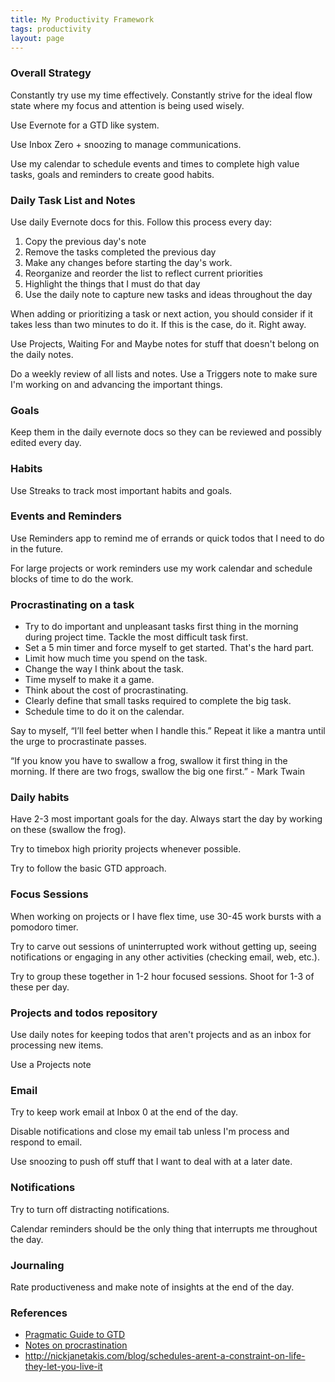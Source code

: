 ```yaml
---
title: My Productivity Framework
tags: productivity
layout: page
---
```


### Overall Strategy

Constantly try use my time effectively. Constantly strive for the ideal flow state where my focus and attention is being used wisely.

Use Evernote for a GTD like system.

Use Inbox Zero + snoozing to manage communications.

Use my calendar to schedule events and times to complete high value tasks, goals and reminders to create good habits.

### Daily Task List and Notes

Use daily Evernote docs for this. Follow this process every day:

1. Copy the previous day's note
1. Remove the tasks completed the previous day
1. Make any changes before starting the day's work.
1. Reorganize and reorder the list to reflect current priorities
1. Highlight the things that I must do that day
1. Use the daily note to capture new tasks and ideas throughout the day

When adding or prioritizing a task or next action, you should consider if it takes less than two minutes to do it. If this is the case, do it. Right away.

Use Projects, Waiting For and Maybe notes for stuff that doesn't belong on the daily notes.

Do a weekly review of all lists and notes. Use a Triggers note to make sure I'm working on and advancing the important things.

### Goals

Keep them in the daily evernote docs so they can be reviewed and possibly edited every day.

### Habits

Use Streaks to track most important habits and goals.

### Events and Reminders

Use Reminders app to remind me of errands or quick todos that I need to do in the future.

For large projects or work reminders use my work calendar and schedule blocks of time to do the work.

### Procrastinating on a task

* Try to do important and unpleasant tasks first thing in the morning during project time. Tackle the most difficult task first.
* Set a 5 min timer and force myself to get started. That's the hard part.
* Limit how much time you spend on the task.
* Change the way I think about the task.
* Time myself to make it a game.
* Think about the cost of procrastinating.
* Clearly define that small tasks required to complete the big task.
* Schedule time to do it on the calendar.

Say to myself, “I’ll feel better when I handle this.” Repeat it like a mantra until the urge to procrastinate passes.

“If you know you have to swallow a frog, swallow it first thing in the morning. If there are two frogs, swallow the big one first.” - Mark Twain

### Daily habits

Have 2-3 most important goals for the day. Always start the day by working on these (swallow the frog).

Try to timebox high priority projects whenever possible.

Try to follow the basic GTD approach.

### Focus Sessions

When working on projects or I have flex time, use 30-45 work bursts with a pomodoro timer.

Try to carve out sessions of uninterrupted work without getting up, seeing notifications or engaging in any other activities (checking email, web, etc.).

Try to group these together in 1-2 hour focused sessions. Shoot for 1-3 of these per day.

### Projects and todos repository

Use daily notes for keeping todos that aren't projects and as an inbox for processing new items.

Use a Projects note

### Email

Try to keep work email at Inbox 0 at the end of the day.

Disable notifications and close my email tab unless I'm process and respond to email. 

Use snoozing to push off stuff that I want to deal with at a later date.

### Notifications

Try to turn off distracting notifications.

Calendar reminders should be the only thing that interrupts me throughout the day.

### Journaling

Rate productiveness and make note of insights at the end of the day.

### References

* [Pragmatic Guide to GTD](https://hamberg.no/gtd/)
* [Notes on procrastination](https://alifeofproductivity.com/why-you-procrastinate-10-tactics-to-help-you-stop/)
* http://nickjanetakis.com/blog/schedules-arent-a-constraint-on-life-they-let-you-live-it
